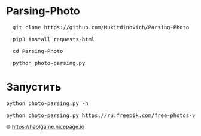 # Parsing-Photo

<pre>
  git clone https://github.com/Muxitdinovich/Parsing-Photo
  
  pip3 install requests-html
  
  cd Parsing-Photo
  
  python photo-parsing.py
</pre>
 <h1>Запустить</h1>
  
<pre>
python photo-parsing.py -h
  
python photo-parsing.py https://ru.freepik.com/free-photos-vectors/logo
</pre>




🌐 https://hablgame.nicepage.io
